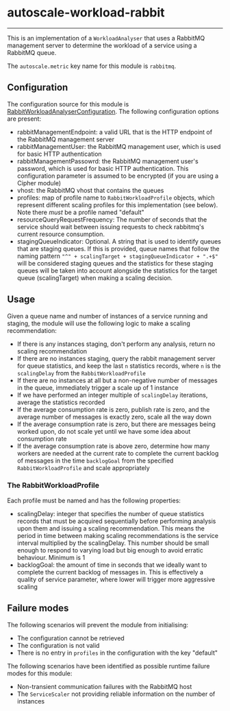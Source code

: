 # autoscale-workload-rabbit

---

 This is an implementation of a `WorkloadAnalyser` that uses a RabbitMQ
 management server to determine the workload of a service using a RabbitMQ
 queue.

 The `autoscale.metric` key name for this module is `rabbitmq`.


## Configuration

 The configuration source for this module is
 [RabbitWorkloadAnalyserConfiguration](https://github.com/Autoscaler/autoscaler/blob/develop/autoscale-container/example-configs/cfg_autoscaler_kubernetes_RabbitWorkloadAnalyserConfiguration). The following configuration options are
 present:

 - rabbitManagementEndpoint: a valid URL that is the HTTP endpoint of the
  RabbitMQ management server
 - rabbitManagementUser: the RabbitMQ management user, which is used for basic
  HTTP authentication
 - rabbitManagementPassowrd: the RabbitMQ management user's password, which is
  used for basic HTTP authentication. This configuration parameter is assumed
  to be encrypted (if you are using a Cipher module)
 - vhost: the RabbitMQ vhost that contains the queues
 - profiles: map of profile name to `RabbitWorkloadProfile` objects, which
  represent different scaling profiles for this implementation (see below).
  Note there *must* be a profile named "default"
 - resourceQueryRequestFrequency: The number of seconds that the service should wait between issuing requests to check rabbitmq's
  current resource consumption.
 - stagingQueueIndicator: Optional. A string that is used to identify queues that are
  staging queues. If this is provided, queue names that follow the naming pattern
  `"^" + scalingTarget + stagingQueueIndicator + ".+$"` will be considered staging
  queues and the statistics for these staging queues will be taken into account
  alongside the statistics for the target queue (scalingTarget) when making
  a scaling decision.


## Usage

 Given a queue name and number of instances of a service running and staging,
 the module will use the following logic to make a scaling recommendation:

 - If there is any instances staging, don't perform any analysis, return
  no scaling recommendation
 - If there are no instances staging, query the rabbit management server for
  queue statistics, and keep the last `n` statistics records, where `n` is
  the `scalingDelay` from the `RabbitWorkloadProfile`
 - If there are no instances at all but a non-negative number of messages in
  the queue, immediately trigger a scale up of 1 instance
 - If we have performed an integer multiple of `scalingDelay` iterations,
  average the statistics recorded
 - If the average consumption rate is zero, publish rate is zero, and the
  average number of messages is exactly zero, scale all the way down
 - If the average consumption rate is zero, but there are messages being
  worked upon, do not scale yet until we have some idea about consumption rate
 - If the average consumption rate is above zero, determine how many workers
  are needed at the current rate to complete the current backlog of messages
  in the time `backlogGoal` from the specified `RabbitWorkloadProfile` and
  scale appropriately

### The RabbitWorkloadProfile

 Each profile must be named and has the following properties:

 - scalingDelay: integer that specifies the number of queue statistics records
  that must be acquired sequentially before performing analysis upon them and
  issuing a scaling recommendation. This means the period in time between
  making scaling recommendations is the service interval multiplied by the
  scalingDelay. This number should be small enough to respond to varying load
  but big enough to avoid erratic behaviour. Minimum is 1
 - backlogGoal: the amount of time in seconds that we ideally want to complete
  the current backlog of messages in. This is effectively a quality of service
  parameter, where lower will trigger more aggressive scaling


## Failure modes

 The following scenarios will prevent the module from initialising:

 - The configuration cannot be retrieved
 - The configuration is not valid
 - There is no entry in `profiles` in the configuration with the key "default"

 The following scenarios have been identified as possible runtime failure modes
 for this module:

 - Non-transient communication failures with the RabbitMQ host
 - The `ServiceScaler` not providing reliable information on the number of
  instances
